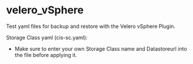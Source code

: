 # velero_vSphere
Test yaml files for backup and restore with the Velero vSphere Plugin. 

Storage Class yaml (cis-sc.yaml):
- Make sure to enter your own Storage Class name and Datastoreurl into the file before applying it. 

